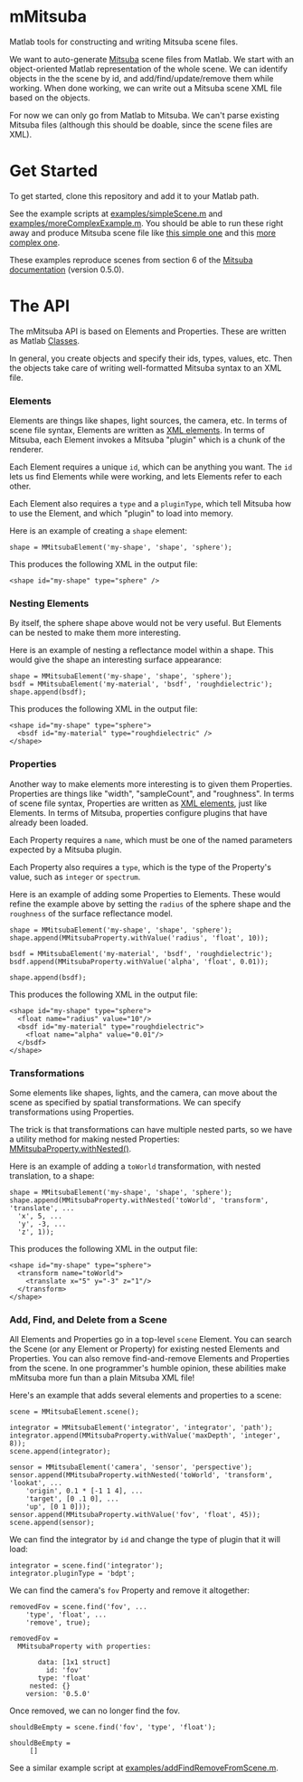 # mMitsuba
Matlab tools for constructing and writing Mitsuba scene files.

We want to auto-generate [Mitsuba](https://www.mitsuba-renderer.org/) scene files from Matlab.  We start with an object-oriented Matlab representation of the whole scene.  We can identify objects in the the scene by id, and add/find/update/remove them while working.  When done working, we can write out a Mitsuba scene XML file based on the objects.

For now we can only go from Matlab to Mitsuba.  We can't parse existing Mitsuba files (although this should be doable, since the scene files are XML).

# Get Started
To get started, clone this repository and add it to your Matlab path.

See the example scripts at [examples/simpleScene.m](https://github.com/RenderToolbox3/mMitsuba/blob/master/examples/simpleScene.m) and [examples/moreComplexExample.m](https://github.com/RenderToolbox3/mMitsuba/blob/master/examples/moreComplexExample.m).  You should be able to run these right away and produce Mitsuba scene file like [this simple one](https://github.com/RenderToolbox3/mMitsuba/blob/master/examples/simpleScene.xml) and this [more complex one](https://github.com/RenderToolbox3/mMitsuba/blob/master/examples/moreComplexExample.xml).

These examples reproduce scenes from section 6 of the [Mitsuba documentation](https://www.mitsuba-renderer.org/docs.html) (version 0.5.0). 

# The API
The mMitsuba API is based on Elements and Properties.  These are written as Matlab [Classes](http://www.mathworks.com/help/matlab/object-oriented-programming.html).

In general, you create objects and specify their ids, types, values, etc.  Then the objects take care of writing well-formatted Mitsuba syntax to an XML file.

### Elements
Elements are things like shapes, light sources, the camera, etc.  In terms of scene file syntax, Elements are written as [XML elements](http://www.w3schools.com/xml/xml_elements.asp).  In terms of Mitsuba, each Element invokes a Mitsuba "plugin" which is a chunk of the renderer.

Each Element requires a unique `id`, which can be anything you want.  The `id` lets us find Elements while were working, and lets Elements refer to each other.

Each Element also requires a `type` and a `pluginType`, which tell Mitsuba how to use the Element, and which "plugin" to load into memory. 

Here is an example of creating a `shape` element:
```
shape = MMitsubaElement('my-shape', 'shape', 'sphere');
```

This produces the following XML in the output file:
```
<shape id="my-shape" type="sphere" />
```

### Nesting Elements
By itself, the sphere shape above would not be very useful.  But Elements can be nested to make them more interesting.

Here is an example of nesting a reflectance model within a shape.  This would give the shape an interesting surface appearance:
```
shape = MMitsubaElement('my-shape', 'shape', 'sphere');
bsdf = MMitsubaElement('my-material', 'bsdf', 'roughdielectric');
shape.append(bsdf);
```

This produces the following XML in the output file:
```
<shape id="my-shape" type="sphere">
  <bsdf id="my-material" type="roughdielectric" />
</shape>
```

### Properties
Another way to make elements more interesting is to given them Properties.  Properties are things like "width", "sampleCount", and "roughness".  In terms of scene file syntax, Properties are written as [XML elements](http://www.w3schools.com/xml/xml_elements.asp), just like Elements.  In terms of Mitsuba, properties configure plugins that have already been loaded.

Each Property requires a `name`, which must be one of the named parameters expected by a Mitsuba plugin.

Each Property also requires a `type`, which is the type of the Property's value, such as `integer` or `spectrum`.


Here is an example of adding some Properties to Elements.  These would refine the example above by setting the `radius` of the sphere shape and the `roughness` of the surface reflectance model. 
```
shape = MMitsubaElement('my-shape', 'shape', 'sphere');
shape.append(MMitsubaProperty.withValue('radius', 'float', 10));

bsdf = MMitsubaElement('my-material', 'bsdf', 'roughdielectric');
bsdf.append(MMitsubaProperty.withValue('alpha', 'float', 0.01));

shape.append(bsdf);
```

This produces the following XML in the output file:
```
<shape id="my-shape" type="sphere">
  <float name="radius" value="10"/>
  <bsdf id="my-material" type="roughdielectric">
    <float name="alpha" value="0.01"/>
  </bsdf>
</shape>
```

### Transformations
Some elements like shapes, lights, and the camera, can move about the scene as specified by spatial transformations.  We can specify transformations using Properties.

The trick is that transformations can have multiple nested parts, so we have a utility method for making nested Properties: [MMitsubaProperty.withNested()](https://github.com/RenderToolbox3/mMitsuba/blob/master/api/MMitsubaProperty.m#L96).

Here is an example of adding a `toWorld` transformation, with nested translation, to a shape:
```
shape = MMitsubaElement('my-shape', 'shape', 'sphere');
shape.append(MMitsubaProperty.withNested('toWorld', 'transform', 'translate', ...
  'x', 5, ...
  'y', -3, ...
  'z', 1));
```

This produces the following XML in the output file:
```
<shape id="my-shape" type="sphere">
  <transform name="toWorld">
    <translate x="5" y="-3" z="1"/>
  </transform>
</shape>
```

### Add, Find, and Delete from a Scene
All Elements and Properties go in a top-level `scene` Element.  You can search the Scene (or any Element or Property) for existing nested Elements and Properties.  You can also remove find-and-remove Elements and Properties from the scene.  In one programmer's humble opinion, these abilities make mMitsuba more fun than a plain Mitsuba XML file!

Here's an example that adds several elements and properties to a scene:
```
scene = MMitsubaElement.scene();

integrator = MMitsubaElement('integrator', 'integrator', 'path');
integrator.append(MMitsubaProperty.withValue('maxDepth', 'integer', 8));
scene.append(integrator);

sensor = MMitsubaElement('camera', 'sensor', 'perspective');
sensor.append(MMitsubaProperty.withNested('toWorld', 'transform', 'lookat', ...
    'origin', 0.1 * [-1 1 4], ...
    'target', [0 .1 0], ...
    'up', [0 1 0]));
sensor.append(MMitsubaProperty.withValue('fov', 'float', 45));
scene.append(sensor);
```

We can find the integrator by `id` and change the type of plugin that it will load:
```
integrator = scene.find('integrator');
integrator.pluginType = 'bdpt';
```

We can find the camera's `fov` Property and remove it altogether:
```
removedFov = scene.find('fov', ...
    'type', 'float', ...
    'remove', true);

removedFov = 
  MMitsubaProperty with properties:

       data: [1x1 struct]
         id: 'fov'
       type: 'float'
     nested: {}
    version: '0.5.0'
```

Once removed, we can no longer find the fov.
```
shouldBeEmpty = scene.find('fov', 'type', 'float');

shouldBeEmpty =
     []
```

See a similar example script at [examples/addFindRemoveFromScene.m](https://github.com/RenderToolbox3/mMitsuba/blob/master/examples/addFindRemoveFromScene.m).
